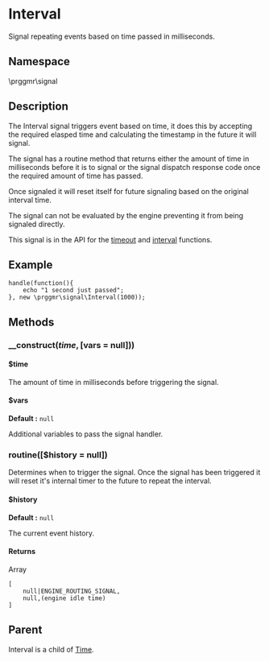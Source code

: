 # Interval

Signal repeating events based on time passed in milliseconds.

## Namespace

\prggmr\signal

## Description

The Interval signal triggers event based on time, it does this by accepting the required elasped time
and calculating the timestamp in the future it will signal.

The signal has a routine method that returns either the amount of time in milliseconds before it
is to signal or the signal dispatch response code once the required amount of time has passed.

Once signaled it will reset itself for future signaling based on the original interval time.

The signal can not be evaluated by the engine preventing it from being signaled directly.

This signal is in the API for the [timeout](../api/timeout.html) and [interval](../api/interval.html) functions.

## Example

    handle(function(){
        echo "1 second just passed";
    }, new \prggmr\signal\Interval(1000));

## Methods

### __construct($time, [$vars = null]))

#### $time

The amount of time in milliseconds before triggering the signal.

#### $vars
__Default :__ ```null```

Additional variables to pass the signal handler.

### routine([$history = null])

Determines when to trigger the signal. Once the signal has been triggered it will reset it's internal timer to the future to repeat the interval.

#### $history
__Default :__ ```null```

The current event history.

#### Returns

Array

    [
        null|ENGINE_ROUTING_SIGNAL,
        null,(engine idle time)
    ]

## Parent

Interval is a child of [Time](time.html).